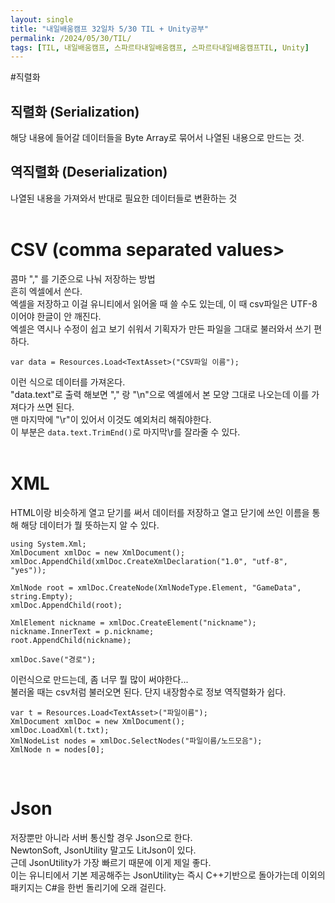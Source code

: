 ```yaml
---
layout: single
title: "내일배움캠프 32일차 5/30 TIL + Unity공부"
permalink: /2024/05/30/TIL/
tags: [TIL, 내일배움캠프, 스파르타내일배움캠프, 스파르타내일배움캠프TIL, Unity]
---
```


#직렬화
## 직렬화 (Serialization)
해당 내용에 들어갈 데이터들을 Byte Array로 묶어서 나열된 내용으로 만드는 것.  
## 역직렬화 (Deserialization)
나열된 내용을 가져와서 반대로 필요한 데이터들로 변환하는 것  
<br>

# CSV (comma separated values>
콤마 "," 를 기준으로 나눠 저장하는 방법  
흔히 엑셀에서 쓴다.  
엑셀을 저장하고 이걸 유니티에서 읽어올 때 쓸 수도 있는데, 이 때 csv파일은 UTF-8 이어야 한글이 안 깨진다.  
엑셀은 역시나 수정이 쉽고 보기 쉬워서 기획자가 만든 파일을 그대로 불러와서 쓰기 편하다.  
```
var data = Resources.Load<TextAsset>("CSV파일 이름");
```
이런 식으로 데이터를 가져온다.  
"data.text"로 출력 해보면 "," 랑 "\n"으로 엑셀에서 본 모양 그대로 나오는데 이를 가져다가 쓰면 된다.  
맨 마지막에 "\r"이 있어서 이것도 예외처리 해줘야한다.  
이 부분은 ``` data.text.TrimEnd() ```로 마지막\r를 잘라줄 수 있다.  
<br>

# XML
HTML이랑 비슷하게 열고 닫기를 써서 데이터를 저장하고 열고 닫기에 쓰인 이름을 통해 해당 데이터가 뭘 뜻하는지 알 수 있다.  
```
using System.Xml;
XmlDocument xmlDoc = new XmlDocument();
xmlDoc.AppendChild(xmlDoc.CreateXmlDeclaration("1.0", "utf-8", "yes"));

XmlNode root = xmlDoc.CreateNode(XmlNodeType.Element, "GameData", string.Empty);
xmlDoc.AppendChild(root);

XmlElement nickname = xmlDoc.CreateElement("nickname");
nickname.InnerText = p.nickname;
root.AppendChild(nickname);

xmlDoc.Save("경로");
```
이런식으로 만드는데, 좀 너무 뭘 많이 써야한다...  
불러올 때는 csv처럼 불러오면 된다. 단지 내장함수로 정보 역직렬화가 쉽다.  
```
var t = Resources.Load<TextAsset>("파일이름");
XmlDocument xmlDoc = new XmlDocument();
xmlDoc.LoadXml(t.txt);
XmlNodeList nodes = xmlDoc.SelectNodes("파일이름/노드모음");
XmlNode n = nodes[0];
```
<br>

# Json
저장뿐만 아니라 서버 통신할 경우 Json으로 한다.  
NewtonSoft, JsonUtility 말고도 LitJson이 있다.  
근데 JsonUtility가 가장 빠르기 때문에 이게 제일 좋다.  
이는 유니티에서 기본 제공해주는 JsonUtility는 즉시 C++기반으로 돌아가는데 이외의 패키지는 C#을 한번 돌리기에 오래 걸린다.  
